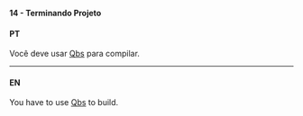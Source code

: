 ﻿**14 - Terminando Projeto**

#### PT

Você deve usar [Qbs](http://doc.qt.io/qbs) para compilar.
- - -
#### EN

You have to use [Qbs](http://doc.qt.io/qbs) to build.

